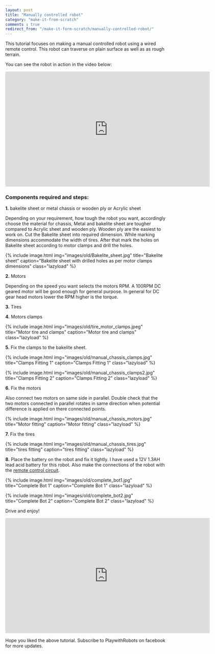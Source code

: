 ```yaml
---
layout: post
title: "Manually controlled robot"
category: "make-it-from-scratch"
comments : true
redirect_from: "/make-it-form-scratch/manually-controlled-robot/"
---
```

This tutorial focuses on making a manual controlled robot using a wired remote control. This robot can traverse on plain surface as well as as rough terrain. 

You can see the robot in action in the video below: 

 <iframe src="http://www.youtube.com/embed/Sgiectb69fw" frameborder="0" width="640" height="360"></iframe>

### Components required and steps:

**1.** bakelite sheet or metal chassis or wooden ply or Acrylic sheet 

Depending on your requirement, how tough the robot you want, accordingly choose the material for chassis, Metal and bakelite sheet are tougher compared to Acrylic sheet and wooden ply. Wooden ply are the easiest to work on. Cut the Bakelite sheet into required dimension. While marking dimensions accommodate the width of tires. After that mark the holes on Bakelite sheet according to motor clamps and drill the holes.

{% include image.html img="images/old/Bakelite_sheet.jpg" title="Bakelite sheet" caption="Bakelite sheet with drilled holes as per motor clamps dimensions" class="lazyload" %}

**2.** Motors 

Depending on the speed you want selects the motors RPM. A 100RPM DC geared motor will be good enough for general purpose. In general for DC gear head motors lower the RPM higher is the torque.  

**3.** Tires 

**4.** Motors clamps 

{% include image.html img="images/old/tire_motor_clamps.jpeg" title="Motor tire and clamps" caption="Motor tire and clamps" class="lazyload" %}


**5.** Fix the clamps to the bakelite sheet. 

{% include image.html img="images/old/manual_chassis_clamps.jpg" title="Clamps Fitting 1" caption="Clamps Fitting 1" class="lazyload" %}

{% include image.html img="images/old/manual_chassis_clamps2.jpg" title="Clamps Fitting 2" caption="Clamps Fitting 2" class="lazyload" %}


**6.** Fix the motors 

Also connect two motors on same side in parallel. Double check that the two motors connected in parallel rotates in same direction when potential difference is applied on there connected points. 

{% include image.html img="images/old/manual_chassis_motors.jpg" title="Motor fitting" caption="Motor fitting" class="lazyload" %}


**7.** Fix the tires 

{% include image.html img="images/old/manual_chassis_tires.jpg" title="tires fitting" caption="tires fitting" class="lazyload" %}

**8.** Place the battery on the robot and fix it tightly. I have used a 12V 1.3AH lead acid battery for this robot. Also make the connections of the robot with the [remote control circuit](/wired-relay-remote "Wired relay remote control circuit"). 

{% include image.html img="images/old/complete_bot1.jpg" title="Complete Bot 1" caption="Complete Bot 1" class="lazyload" %}

{% include image.html img="images/old/complete_bot2.jpg" title="Complete Bot 2" caption="Complete Bot 2" class="lazyload" %}

Drive and enjoy! 

<iframe src="http://www.youtube.com/embed/Sgiectb69fw" frameborder="0" width="640" height="360"></iframe>

Hope you liked the above tutorial. Subscribe to PlaywithRobots on facebook for more updates.


